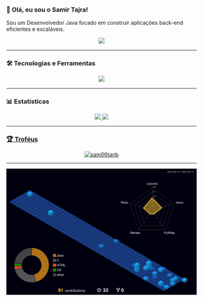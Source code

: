 ### 👋 Olá, eu sou o Samir Tajra!

Sou um Desenvolvedor Java focado em construir aplicações back-end eficientes e escaláveis.

<div align="center"> 
  <a href="https://www.linkedin.com/in/samirtajra/" target="_blank"><img src="https://img.shields.io/badge/LinkedIn-0077B5?style=for-the-badge&logo=linkedin&logoColor=white" target="_blank"></a> 
</div>

---

### 🛠️ Tecnologias e Ferramentas

<p align="center">
  <a href="https://skillicons.dev">
    <img src="https://skillicons.dev/icons?i=java,spring,go,docker,postgres,angular,aws,cs,c,git,maven,mysql,vscode,postman,rabbitmq" />
  </a>
</p>

---

### 📊 Estatísticas

<div align="center">
  <a href="https://github.com/sam06tanb">
  <img height="180em" src="https://github-readme-stats.vercel.app/api?username=sam06tanb&show_icons=true&theme=dracula&include_all_commits=true&count_private=true"/>
  <img height="180em" src="https://github-readme-stats.vercel.app/api/top-langs/?username=sam06tanb&layout=compact&langs_count=7&theme=dracula"/>
</div>

---

### 🏆 Troféus

<div align="center">
  <img src="https://github-profile-trophy.vercel.app/?username=sam06tanb&theme=dracula&column=6" alt="sam06tanb" />
</div>

---

<div align="center">
  <img src="https://github.com/sam06tanb/sam06tanb/blob/main/profile-3d-contrib/profile-night-view.svg" alt="3D Contribution Graph">
</div>
